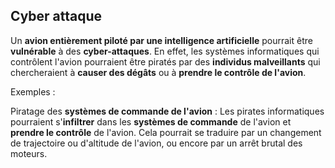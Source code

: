 
## __Cyber attaque__

Un **avion entièrement piloté par une intelligence artificielle** pourrait être **vulnérable** à des **cyber-attaques**. En effet, les systèmes informatiques qui contrôlent l'avion pourraient être piratés par des **individus malveillants** qui chercheraient à **causer des dégâts** ou à **prendre le contrôle de l'avion**.

Exemples :

Piratage des **systèmes de commande de l'avion** : Les pirates informatiques pourraient s'**infiltrer** dans les **systèmes de commande** de l'avion et **prendre le contrôle** de l'avion. Cela pourrait se traduire par un changement de trajectoire ou d'altitude de l'avion, ou encore par un arrêt brutal des moteurs.